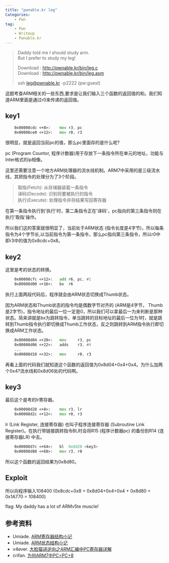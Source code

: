 ```yaml
---
title: "pwnable.kr leg"
Categories:
    - Pwn
tag:
    - Pwn
    - Writeup
    - Pwnable.kr
---
```


> Daddy told me I should study arm.  
> But I prefer to study my leg!  
>
> Download : <http://pwnable.kr/bin/leg.c>  
> Download : <http://pwnable.kr/bin/leg.asm>  
>
> ssh leg@pwnable.kr -p2222 (pw:guest)  

这题考查ARM相关的一些东西,要求是让我们输入三个函数的返回值的和。我们知道ARM里面是通过r0来传递的返回值。

<!-- more -->

## key1

```asm
    0x00008cdc <+8>:    mov r3, pc
    0x00008ce0 <+12>:   mov r0, r3
```

很明显，就是返回当前pc的值，那么pc里面存的是什么呢?

pc (Program Countor, 程序计数器)用于存放下一条指令所在单元的地址，功能与Inter格式的ip相像。

这里还需要注意一个地方ARM处理器的流水线机制。ARM7中采用的是三级流水线，其把指令的处理分为了3个阶段。

> 取指(Fetch):   从存储器装载一条指令  
> 译码(Decode):  识别将要被执行的指令  
> 执行(Execute): 处理指令并将结果写回寄存器  

在第一条指令执行到'执行'时，第二条指令正在'译码'，pc指向的第三条指令则在执行'取指'操作。

所以我们这的答案就很明显了，当前处于ARM状态 (指令长度是4字节)，所以每条指令为4个字节长,以当前指令为第一条指令，那么pc指向第三条指令，所以r0中即r3中的值为0x8cdc+0x8。

## key2

这里是考的状态的转换。

```asm
    0x00008cfc <+12>:   add r6, pc, #1
    0x00008d00 <+16>:   bx  r6
```

执行上面两段代码后，程序就会由ARM状态切换成Thumb状态。

因为ARM状态和Thumb状态的指令均是偶数字节对齐的 (ARM是4字节， Thumb是2字节)，指令地址的最后一位一定是0，所以我们可以拿最后一为来判断是那种状态。简来讲就是bx为跳转指令，单当跳转的目标地址的最后一位为1时，就是跳转到Thumb指令执行即切换成Thumb工作状态，反之则跳转到ARM指令执行即切换成ARM工作状态。

```asm
    0x00008d04 <+20>:   mov     r3, pc
    0x00008d06 <+22>:   adds    r3, #4
    ...
    0x00008d10 <+32>:   mov     r0, r3
```

再看上面的代码我们就知道这个函数的返回值为0x8d04+0x4+0x4。为什么加两个0x4?流水线和0x8d06处的代码啊。

## key3

最后这个是考的lr寄存器。

```asm
    0x00008d28 <+8>:    mov r3, lr
    0x00008d2c <+12>:   mov r0, r3
```

lr (Link Register, 连接寄存器) 也叫子程序连接寄存器 (Subroutine Link Register)。在执行带链接跳转指令BL时会将R15 (程序计数器pc) 的备份到R14 (连接寄存器LR) 中去。

```asm
    0x00008d7c <+64>:   bl  0x8d20 <key3>
    0x00008d80 <+68>:   mov r3, r0
```

所以这个函数的返回结果为0x8d80。

## Exploit

所以向程序输入108400 (0x8cdc+0x8 + 0x8d04+0x4+0x4 + 0x8d80 = 0x1A770 = 108400)

flag: My daddy has a lot of ARMv5te muscle!

## 参考资料

+ Umiade. [ARM寄存器结构小记](https://blog.csdn.net/qq_19550513/article/details/62044295)
+ Umiade. [ARM状态结构小记](https://blog.csdn.net/qq_19550513/article/details/62038580)
+ v4ever. [大脸猫讲逆向之ARM汇编中PC寄存器详解](https://bbs.ichunqiu.com/thread-40493-1-1.html?from=bkyl)
+ crifan. [为何ARM7中PC=PC+8](https://www.crifan.com/files/doc/docbook/uboot_starts_analysis/release/htmls/why_arm7_pc_8.html)